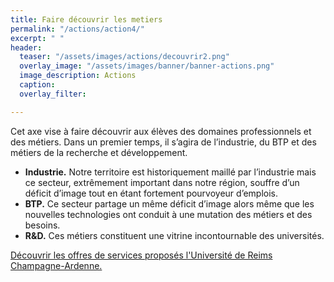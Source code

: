 ```yaml
---
title: Faire découvrir les metiers
permalink: "/actions/action4/"
excerpt: " "
header:
  teaser: "/assets/images/actions/decouvrir2.png"
  overlay_image: "/assets/images/banner/banner-actions.png"
  image_description: Actions
  caption: 
  overlay_filter: 

---
```

Cet axe vise à faire découvrir aux élèves des domaines professionnels et des métiers. Dans un premier temps, il s’agira de l’industrie, du BTP et des métiers de la recherche et développement.

* **Industrie.** Notre territoire est historiquement maillé par l’industrie mais ce secteur, extrêmement important dans notre région, souffre d’un déficit d’image tout en étant fortement pourvoyeur d’emplois.
* **BTP.** Ce secteur partage un même déficit d’image alors même que les nouvelles technologies ont conduit à une mutation des métiers et des besoins.
* **R&D.** Ces métiers constituent une vitrine incontournable des universités.

[Découvrir les offres de services proposés l'Université de Reims Champagne-Ardenne.](https://www.projetailes.com/posts/2021/2021_03_02_offres-de-services-a-destination-des-lycees-et-lyceens/)